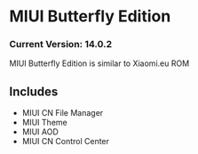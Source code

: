 # MIUI Butterfly Edition

### Current Version: 14.0.2
MIUI Butterfly Edition is similar to Xiaomi.eu ROM
## Includes
- MIUI CN File Manager
- MIUI Theme
- MIUI AOD
- MIUI CN Control Center
